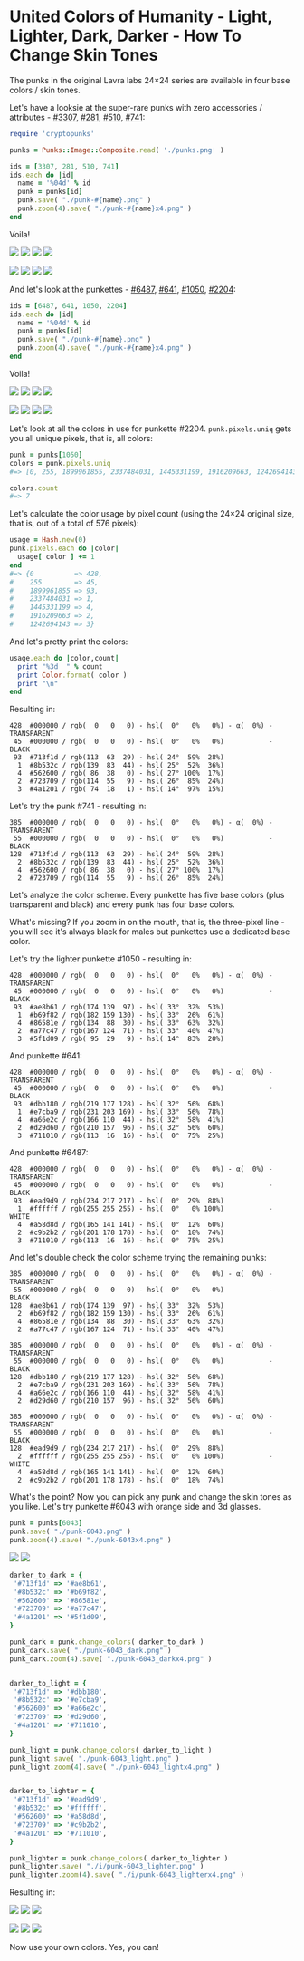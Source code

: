 # United Colors of Humanity - Light, Lighter, Dark, Darker - How To Change Skin Tones



The punks
in the original Lavra labs 24×24 series are
available in four base colors / skin tones.


Let's have a looksie at the super-rare punks with zero accessories / attributes -
[#3307](https://www.larvalabs.com/cryptopunks/details/3307),
[#281](https://www.larvalabs.com/cryptopunks/details/281),
[#510](https://www.larvalabs.com/cryptopunks/details/510),
[#741](https://www.larvalabs.com/cryptopunks/details/741):


``` ruby
require 'cryptopunks'

punks = Punks::Image::Composite.read( './punks.png' )

ids = [3307, 281, 510, 741]
ids.each do |id|
  name = '%04d' % id
  punk = punks[id]
  punk.save( "./punk-#{name}.png" )
  punk.zoom(4).save( "./punk-#{name}x4.png" )
end
```

Voila!

![](i/punk-3307.png)
![](i/punk-0281.png)
![](i/punk-0510.png)
![](i/punk-0741.png)

![](i/punk-3307x4.png)
![](i/punk-0281x4.png)
![](i/punk-0510x4.png)
![](i/punk-0741x4.png)



And let's look at the punkettes -
[#6487](https://www.larvalabs.com/cryptopunks/details/6487),
[#641](https://www.larvalabs.com/cryptopunks/details/641),
[#1050](https://www.larvalabs.com/cryptopunks/details/1050),
[#2204](https://www.larvalabs.com/cryptopunks/details/2204):

``` ruby
ids = [6487, 641, 1050, 2204]
ids.each do |id|
  name = '%04d' % id
  punk = punks[id]
  punk.save( "./punk-#{name}.png" )
  punk.zoom(4).save( "./punk-#{name}x4.png" )
end
```

Voila!

![](i/punk-6487.png)
![](i/punk-0641.png)
![](i/punk-1050.png)
![](i/punk-2204.png)

![](i/punk-6487x4.png)
![](i/punk-0641x4.png)
![](i/punk-1050x4.png)
![](i/punk-2204x4.png)



Let's look at all the colors in use for punkette #2204.
`punk.pixels.uniq` gets you all unique pixels, that is, all colors:

``` ruby
punk = punks[1050]
colors = punk.pixels.uniq
#=> [0, 255, 1899961855, 2337484031, 1445331199, 1916209663, 1242694143]

colors.count
#=> 7
```

Let's calculate the color usage by pixel count (using the 24×24 original size, that is, out of a total of 576 pixels):

``` ruby
usage = Hash.new(0)
punk.pixels.each do |color|
  usage[ color ] += 1
end
#=> {0          => 428,
#    255        => 45,
#    1899961855 => 93,
#    2337484031 => 1,
#    1445331199 => 4,
#    1916209663 => 2,
#    1242694143 => 3}
```

And let's pretty print the colors:

``` ruby
usage.each do |color,count|
  print "%3d  " % count
  print Color.format( color )
  print "\n"
end
```

Resulting in:

```
428  #000000 / rgb(  0   0   0) - hsl(  0°   0%   0%) - α(  0%) - TRANSPARENT
 45  #000000 / rgb(  0   0   0) - hsl(  0°   0%   0%)           - BLACK
 93  #713f1d / rgb(113  63  29) - hsl( 24°  59%  28%)
  1  #8b532c / rgb(139  83  44) - hsl( 25°  52%  36%)
  4  #562600 / rgb( 86  38   0) - hsl( 27° 100%  17%)
  2  #723709 / rgb(114  55   9) - hsl( 26°  85%  24%)
  3  #4a1201 / rgb( 74  18   1) - hsl( 14°  97%  15%)
```

Let's try the punk #741 - resulting in:

```
385  #000000 / rgb(  0   0   0) - hsl(  0°   0%   0%) - α(  0%) - TRANSPARENT
 55  #000000 / rgb(  0   0   0) - hsl(  0°   0%   0%)           - BLACK
128  #713f1d / rgb(113  63  29) - hsl( 24°  59%  28%)
  2  #8b532c / rgb(139  83  44) - hsl( 25°  52%  36%)
  4  #562600 / rgb( 86  38   0) - hsl( 27° 100%  17%)
  2  #723709 / rgb(114  55   9) - hsl( 26°  85%  24%)
```

Let's analyze the color scheme.
Every punkette has five base colors (plus transparent and black)
and every punk has four base colors.

What's missing? If you zoom in on the mouth, that is, the three-pixel line -
you will see it's always black for males but punkettes use a dedicated
base color.



Let's try the lighter punkette #1050 - resulting in:

```
428  #000000 / rgb(  0   0   0) - hsl(  0°   0%   0%) - α(  0%) - TRANSPARENT
 45  #000000 / rgb(  0   0   0) - hsl(  0°   0%   0%)           - BLACK
 93  #ae8b61 / rgb(174 139  97) - hsl( 33°  32%  53%)
  1  #b69f82 / rgb(182 159 130) - hsl( 33°  26%  61%)
  4  #86581e / rgb(134  88  30) - hsl( 33°  63%  32%)
  2  #a77c47 / rgb(167 124  71) - hsl( 33°  40%  47%)
  3  #5f1d09 / rgb( 95  29   9) - hsl( 14°  83%  20%)
```

And punkette #641:

```
428  #000000 / rgb(  0   0   0) - hsl(  0°   0%   0%) - α(  0%) - TRANSPARENT
 45  #000000 / rgb(  0   0   0) - hsl(  0°   0%   0%)           - BLACK
 93  #dbb180 / rgb(219 177 128) - hsl( 32°  56%  68%)
  1  #e7cba9 / rgb(231 203 169) - hsl( 33°  56%  78%)
  4  #a66e2c / rgb(166 110  44) - hsl( 32°  58%  41%)
  2  #d29d60 / rgb(210 157  96) - hsl( 32°  56%  60%)
  3  #711010 / rgb(113  16  16) - hsl(  0°  75%  25%)
```

And punkette #6487:

```
428  #000000 / rgb(  0   0   0) - hsl(  0°   0%   0%) - α(  0%) - TRANSPARENT
 45  #000000 / rgb(  0   0   0) - hsl(  0°   0%   0%)           - BLACK
 93  #ead9d9 / rgb(234 217 217) - hsl(  0°  29%  88%)
  1  #ffffff / rgb(255 255 255) - hsl(  0°   0% 100%)           - WHITE
  4  #a58d8d / rgb(165 141 141) - hsl(  0°  12%  60%)
  2  #c9b2b2 / rgb(201 178 178) - hsl(  0°  18%  74%)
  3  #711010 / rgb(113  16  16) - hsl(  0°  75%  25%)
```

And let's double check the color scheme trying the remaining punks:

```
385  #000000 / rgb(  0   0   0) - hsl(  0°   0%   0%) - α(  0%) - TRANSPARENT
 55  #000000 / rgb(  0   0   0) - hsl(  0°   0%   0%)           - BLACK
128  #ae8b61 / rgb(174 139  97) - hsl( 33°  32%  53%)
  2  #b69f82 / rgb(182 159 130) - hsl( 33°  26%  61%)
  4  #86581e / rgb(134  88  30) - hsl( 33°  63%  32%)
  2  #a77c47 / rgb(167 124  71) - hsl( 33°  40%  47%)

385  #000000 / rgb(  0   0   0) - hsl(  0°   0%   0%) - α(  0%) - TRANSPARENT
 55  #000000 / rgb(  0   0   0) - hsl(  0°   0%   0%)           - BLACK
128  #dbb180 / rgb(219 177 128) - hsl( 32°  56%  68%)
  2  #e7cba9 / rgb(231 203 169) - hsl( 33°  56%  78%)
  4  #a66e2c / rgb(166 110  44) - hsl( 32°  58%  41%)
  2  #d29d60 / rgb(210 157  96) - hsl( 32°  56%  60%)

385  #000000 / rgb(  0   0   0) - hsl(  0°   0%   0%) - α(  0%) - TRANSPARENT
 55  #000000 / rgb(  0   0   0) - hsl(  0°   0%   0%)           - BLACK
128  #ead9d9 / rgb(234 217 217) - hsl(  0°  29%  88%)
  2  #ffffff / rgb(255 255 255) - hsl(  0°   0% 100%)           - WHITE
  4  #a58d8d / rgb(165 141 141) - hsl(  0°  12%  60%)
  2  #c9b2b2 / rgb(201 178 178) - hsl(  0°  18%  74%)
```


What's the point?
Now you can pick any punk and change the skin tones as you like.
Let's try punkette #6043 with orange side and 3d glasses.


``` ruby
punk = punks[6043]
punk.save( "./punk-6043.png" )
punk.zoom(4).save( "./punk-6043x4.png" )
```

![](i/punk-6043.png)
![](i/punk-6043x4.png)


``` ruby
darker_to_dark = {
 '#713f1d' => '#ae8b61',
 '#8b532c' => '#b69f82',
 '#562600' => '#86581e',
 '#723709' => '#a77c47',
 '#4a1201' => '#5f1d09',
}

punk_dark = punk.change_colors( darker_to_dark )
punk_dark.save( "./punk-6043_dark.png" )
punk_dark.zoom(4).save( "./punk-6043_darkx4.png" )


darker_to_light = {
 '#713f1d' => '#dbb180',
 '#8b532c' => '#e7cba9',
 '#562600' => '#a66e2c',
 '#723709' => '#d29d60',
 '#4a1201' => '#711010',
}

punk_light = punk.change_colors( darker_to_light )
punk_light.save( "./punk-6043_light.png" )
punk_light.zoom(4).save( "./punk-6043_lightx4.png" )


darker_to_lighter = {
 '#713f1d' => '#ead9d9',
 '#8b532c' => '#ffffff',
 '#562600' => '#a58d8d',
 '#723709' => '#c9b2b2',
 '#4a1201' => '#711010',
}

punk_lighter = punk.change_colors( darker_to_lighter )
punk_lighter.save( "./i/punk-6043_lighter.png" )
punk_lighter.zoom(4).save( "./i/punk-6043_lighterx4.png" )
```


Resulting in:

![](i/punk-6043_dark.png)
![](i/punk-6043_light.png)
![](i/punk-6043_lighter.png)

![](i/punk-6043_darkx4.png)
![](i/punk-6043_lightx4.png)
![](i/punk-6043_lighterx4.png)


Now use your own colors. Yes, you can!
